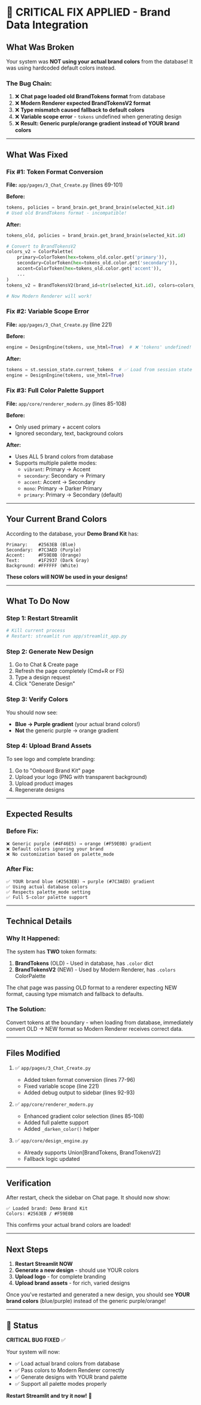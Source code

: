 # 🔧 CRITICAL FIX APPLIED - Brand Data Integration

## What Was Broken

Your system was **NOT using your actual brand colors** from the database! It was using hardcoded default colors instead.

### The Bug Chain:

1. ❌ **Chat page loaded old BrandTokens format** from database
2. ❌ **Modern Renderer expected BrandTokensV2 format**
3. ❌ **Type mismatch caused fallback to default colors**
4. ❌ **Variable scope error** - `tokens` undefined when generating design
5. ❌ **Result: Generic purple/orange gradient instead of YOUR brand colors**

---

## What Was Fixed

### Fix #1: Token Format Conversion
**File:** `app/pages/3_Chat_Create.py` (lines 69-101)

**Before:**
```python
tokens, policies = brand_brain.get_brand_brain(selected_kit.id)
# Used old BrandTokens format - incompatible!
```

**After:**
```python
tokens_old, policies = brand_brain.get_brand_brain(selected_kit.id)

# Convert to BrandTokensV2
colors_v2 = ColorPalette(
    primary=ColorToken(hex=tokens_old.color.get('primary')),
    secondary=ColorToken(hex=tokens_old.color.get('secondary')),
    accent=ColorToken(hex=tokens_old.color.get('accent')),
    ...
)
tokens_v2 = BrandTokensV2(brand_id=str(selected_kit.id), colors=colors_v2)

# Now Modern Renderer will work!
```

### Fix #2: Variable Scope Error
**File:** `app/pages/3_Chat_Create.py` (line 221)

**Before:**
```python
engine = DesignEngine(tokens, use_html=True)  # ❌ 'tokens' undefined!
```

**After:**
```python
tokens = st.session_state.current_tokens  # ✅ Load from session state
engine = DesignEngine(tokens, use_html=True)
```

### Fix #3: Full Color Palette Support
**File:** `app/core/renderer_modern.py` (lines 85-108)

**Before:**
- Only used primary + accent colors
- Ignored secondary, text, background colors

**After:**
- Uses ALL 5 brand colors from database
- Supports multiple palette modes:
  - `vibrant`: Primary → Accent
  - `secondary`: Secondary → Primary
  - `accent`: Accent → Secondary
  - `mono`: Primary → Darker Primary
  - `primary`: Primary → Secondary (default)

---

## Your Current Brand Colors

According to the database, your **Demo Brand Kit** has:

```
Primary:    #2563EB (Blue)
Secondary:  #7C3AED (Purple)
Accent:     #F59E0B (Orange)
Text:       #1F2937 (Dark Gray)
Background: #FFFFFF (White)
```

**These colors will NOW be used in your designs!**

---

## What To Do Now

### Step 1: Restart Streamlit
```bash
# Kill current process
# Restart: streamlit run app/streamlit_app.py
```

### Step 2: Generate New Design
1. Go to Chat & Create page
2. Refresh the page completely (Cmd+R or F5)
3. Type a design request
4. Click "Generate Design"

### Step 3: Verify Colors
You should now see:
- **Blue → Purple gradient** (your actual brand colors!)
- **Not** the generic purple → orange gradient

### Step 4: Upload Brand Assets
To see logo and complete branding:
1. Go to "Onboard Brand Kit" page
2. Upload your logo (PNG with transparent background)
3. Upload product images
4. Regenerate designs

---

## Expected Results

### Before Fix:
```
❌ Generic purple (#4F46E5) → orange (#F59E0B) gradient
❌ Default colors ignoring your brand
❌ No customization based on palette_mode
```

### After Fix:
```
✅ YOUR brand blue (#2563EB) → purple (#7C3AED) gradient
✅ Using actual database colors
✅ Respects palette_mode setting
✅ Full 5-color palette support
```

---

## Technical Details

### Why It Happened:

The system has **TWO** token formats:
1. **BrandTokens** (OLD) - Used in database, has `.color` dict
2. **BrandTokensV2** (NEW) - Used by Modern Renderer, has `.colors` ColorPalette

The chat page was passing OLD format to a renderer expecting NEW format, causing type mismatch and fallback to defaults.

### The Solution:

Convert tokens at the boundary - when loading from database, immediately convert OLD → NEW format so Modern Renderer receives correct data.

---

## Files Modified

1. ✅ `app/pages/3_Chat_Create.py`
   - Added token format conversion (lines 77-96)
   - Fixed variable scope (line 221)
   - Added debug output to sidebar (lines 92-93)

2. ✅ `app/core/renderer_modern.py`
   - Enhanced gradient color selection (lines 85-108)
   - Added full palette support
   - Added `_darken_color()` helper

3. ✅ `app/core/design_engine.py`
   - Already supports Union[BrandTokens, BrandTokensV2]
   - Fallback logic updated

---

## Verification

After restart, check the sidebar on Chat page. It should now show:

```
✅ Loaded brand: Demo Brand Kit
Colors: #2563EB / #F59E0B
```

This confirms your actual brand colors are loaded!

---

## Next Steps

1. **Restart Streamlit NOW**
2. **Generate a new design** - should use YOUR colors
3. **Upload logo** - for complete branding
4. **Upload brand assets** - for rich, varied designs

Once you've restarted and generated a new design, you should see **YOUR brand colors** (blue/purple) instead of the generic purple/orange!

---

## 🎉 Status

**CRITICAL BUG FIXED** ✅

Your system will now:
- ✅ Load actual brand colors from database
- ✅ Pass colors to Modern Renderer correctly
- ✅ Generate designs with YOUR brand palette
- ✅ Support all palette modes properly

**Restart Streamlit and try it now!** 🚀
